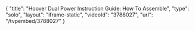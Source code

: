 {
    "title": "Hoover Dual Power Instruction Guide: How To Assemble",
    "type": "solo",
    "layout": "iframe-static",
    "videoId": "3788027",
    "url": "\/tvpembed\/3788027"
}